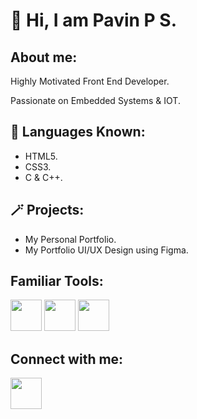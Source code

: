  <h1>👋 Hi, I am Pavin P S.</h1>

<h2>About me:</h2>
<p>Highly Motivated Front End Developer.</p>
<p>Passionate on Embedded Systems & IOT.</p>

<h2> 🎯 Languages Known:</h2>
<p>
  <ul>
    <li>HTML5.</li>
    <li>CSS3.</li>
    <li>C & C++.</li>
  </ul>
</p>

<h2>🪄 Projects:</h2>
<p>
  <ul>
    <li>My Personal Portfolio.</li>
    <li>My Portfolio UI/UX Design using Figma.</li>
  </ul>
</p>

<h2>Familiar Tools:</h2>
<img src="https://github.com/Pavin-PS/Pavin-PS/assets/84218190/67b52afb-dd32-4c35-9746-f98be3c14998" width="50px">

<img src="https://github.com/Pavin-PS/Pavin-PS/assets/84218190/d123181c-31fd-496a-b61b-dbf688d09472" width="50px">

<img src="https://github.com/Pavin-PS/Pavin-PS/assets/84218190/f1c93948-9f2e-47ac-951e-2f34ce83943f" width="50px">


<h2>Connect with me:</h2>
<a href="https://www.linkedin.com/in/pavin-p-s-50559518a/"><img src="https://github.com/Pavin-PS/Pavin-PS/assets/84218190/6a52191d-95d2-4839-822f-9af5b6e94a9d"width="50px"> </a>


